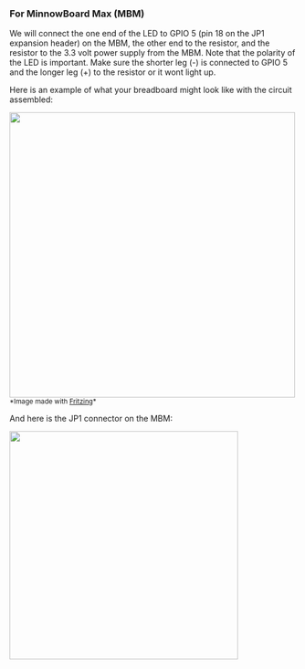 <h3>For MinnowBoard Max (MBM)</h3>

<p> We will connect the one end of the LED to GPIO 5 (pin 18 on the JP1 expansion header) on the MBM, the other end to the resistor, and the resistor to the 3.3 volt power supply from the MBM. Note that the polarity of the LED is important. Make sure the shorter leg (-) is connected to GPIO 5 and the longer leg (+) to the resistor or it wont light up.</p>

<p>Here is an example of what your breadboard might look like with the circuit assembled:</p>
<p>
  <img src="{{site.baseurl}}/Resources/images/Blinky/breadboard_assembled.png" height="500"/>
  <sub>*Image made with <a href="http://fritzing.org/" target="_blank">Fritzing</a>*</sub>
</p>

<p>And here is the JP1 connector on the MBM:</p>
<p><img src="{{site.baseurl}}/Resources/images/PinMappings/MBM_Pinout.png" height="400"/></p>
